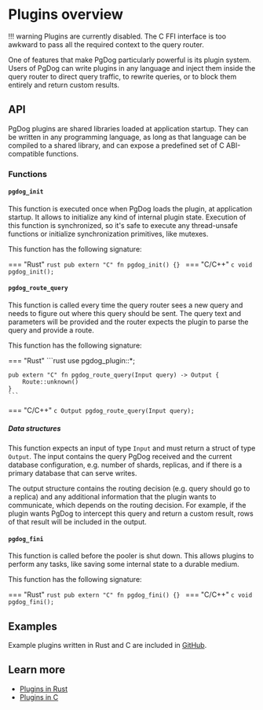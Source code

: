 # Plugins overview

!!! warning
    Plugins are currently disabled. The C FFI interface is too awkward to pass all the required
    context to the query router.

One of features that make PgDog particularly powerful is its plugin system. Users of PgDog can write plugins
in any language and inject them inside the query router to direct query traffic, to rewrite queries, or to block
them entirely and return custom results.

## API

PgDog plugins are shared libraries loaded at application startup. They can be written in any programming language, as long
as that language can be compiled to a shared library, and can expose a predefined set of C ABI-compatible functions.

### Functions

#### `pgdog_init`

This function is executed once when PgDog loads the plugin, at application startup. It allows to initialize any
kind of internal plugin state. Execution of this function is synchronized, so it's safe to execute any thread-unsafe
functions or initialize synchronization primitives, like mutexes.


This function has the following signature:

=== "Rust"
    ```rust
    pub extern "C" fn pgdog_init() {}
    ```
=== "C/C++"
    ```c
    void pgdog_init();
    ```


#### `pgdog_route_query`

This function is called every time the query router sees a new query and needs to figure out
where this query should be sent. The query text and parameters will be provided and the router
expects the plugin to parse the query and provide a route.

This function has the following signature:

=== "Rust"
    ```rust
    use pgdog_plugin::*;

    pub extern "C" fn pgdog_route_query(Input query) -> Output {
        Route::unknown()
    }
    ```
=== "C/C++"
    ```c
    Output pgdog_route_query(Input query);
    ```


##### Data structures

This function expects an input of type `Input` and must return a struct of type `Output`. The input contains
the query PgDog received and the current database configuration, e.g. number of shards, replicas, and if there
is a primary database that can serve writes.

The output structure contains the routing decision (e.g. query should go to a replica) and any additional information that the plugin wants to communicate, which depends on the routing decision. For example,
if the plugin wants PgDog to intercept this query and return a custom result, rows of that result will be
included in the output.


#### `pgdog_fini`

This function is called before the pooler is shut down. This allows plugins to perform any tasks, like saving
some internal state to a durable medium.

This function has the following signature:

=== "Rust"
    ```rust
    pub extern "C" fn pgdog_fini() {}
    ```
=== "C/C++"
    ```c
    void pgdog_fini();
    ```

## Examples

Example plugins written in Rust and C are
included in [GitHub](https://github.com/levkk/pgdog/tree/main/examples).

## Learn more

- [Plugins in Rust](rust.md)
- [Plugins in C](c.md)
